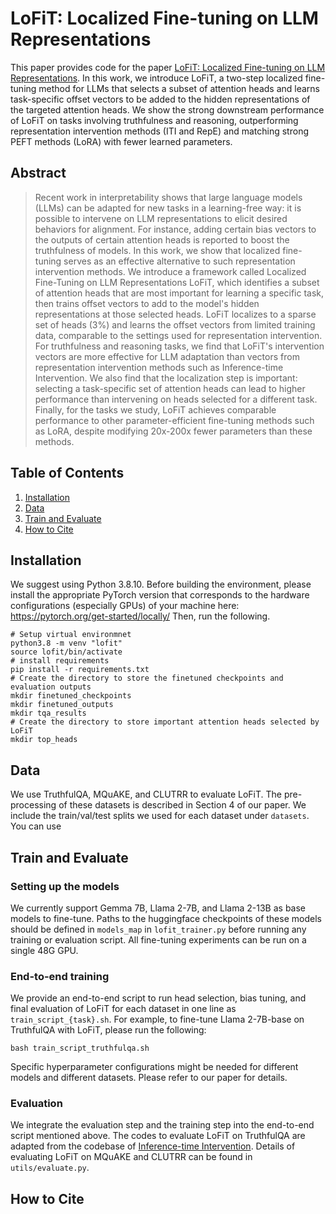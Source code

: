 # LoFiT: Localized Fine-tuning on LLM Representations

This paper provides code for the paper [LoFiT: Localized Fine-tuning on LLM Representations](arxiv.org). In this work, we introduce LoFiT, a two-step localized fine-tuning method for LLMs that selects a subset of attention heads and learns task-specific offset vectors to be added to the hidden representations of the targeted attention heads. We show the strong downstream performance of LoFiT on tasks involving truthfulness and reasoning, outperforming representation intervention methods (ITI and RepE) and matching strong PEFT methods (LoRA) with fewer learned parameters.

## Abstract
> Recent work in interpretability shows that large language models (LLMs) can be adapted for new tasks in a learning-free way: it is possible to intervene on LLM representations to elicit desired behaviors for alignment. For instance, adding certain bias vectors to the outputs of certain attention heads is reported to boost the truthfulness of models. In this work, we show that localized fine-tuning serves as an effective alternative to such representation intervention methods. We introduce a framework called Localized Fine-Tuning on LLM Representations LoFiT, which identifies a subset of attention heads that are most important for learning a specific task, then trains offset vectors to add to the model's hidden representations at those selected heads. LoFiT localizes to a sparse set of heads (3%) and learns the offset vectors from limited training data, comparable to the settings used for representation intervention. For truthfulness and reasoning tasks, we find that LoFiT's intervention vectors are more effective for LLM adaptation than vectors from representation intervention methods such as Inference-time Intervention. We also find that the localization step is important: selecting a task-specific set of attention heads can lead to higher performance than intervening on heads selected for a different task. Finally, for the tasks we study, LoFiT achieves comparable performance to other parameter-efficient fine-tuning methods such as LoRA, despite modifying 20x-200x fewer parameters than these methods.

## Table of Contents
1. [Installation](#installation)
2. [Data](#data)
3. [Train and Evaluate](#train-and-evaluate)
4. [How to Cite](#how-to-cite)

## Installation
We suggest using Python 3.8.10. Before building the environment, please install the appropriate PyTorch version that corresponds to the hardware configurations (especially GPUs) of your machine here: https://pytorch.org/get-started/locally/
Then, run the following.
```
# Setup virtual environmnet
python3.8 -m venv "lofit"
source lofit/bin/activate
# install requirements
pip install -r requirements.txt
# Create the directory to store the finetuned checkpoints and evaluation outputs
mkdir finetuned_checkpoints
mkdir finetuned_outputs
mkdir tqa_results
# Create the directory to store important attention heads selected by LoFiT 
mkdir top_heads
```
## Data
We use TruthfulQA, MQuAKE, and CLUTRR to evaluate LoFiT. The pre-processing of these datasets is described in Section 4 of our paper. We include the train/val/test splits we used for each dataset under ```datasets```. You can use 
## Train and Evaluate
### Setting up the models
We currently support Gemma 7B, Llama 2-7B, and Llama 2-13B as base models to fine-tune. Paths to the huggingface checkpoints of these models should be defined in ```models_map``` in ```lofit_trainer.py``` before running any training or evaluation script. All fine-tuning experiments can be run on a single 48G GPU.
### End-to-end training
We provide an end-to-end script to run head selection, bias tuning, and final evaluation of LoFiT for each dataset in one line as ```train_script_{task}.sh```. For example, to fine-tune Llama 2-7B-base on TruthfulQA with LoFiT, please run the following:
```
bash train_script_truthfulqa.sh
```
Specific hyperparameter configurations might be needed for different models and different datasets. Please refer to our paper for details.
### Evaluation
We integrate the evaluation step and the training step into the end-to-end script mentioned above. The codes to evaluate LoFiT on TruthfulQA are adapted from the codebase of [Inference-time Intervention](https://github.com/likenneth/honest_llama). Details of evaluating LoFiT on MQuAKE and CLUTRR can be found in ```utils/evaluate.py```.

## How to Cite